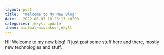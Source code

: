 ```yaml
---
layout: post
title:  "Welcome to My New Blog"
date:   2022-06-07 18:25:13 +0200
categories: jekyll update
theme: minimal-mistakes-jekyll
---
```


HI! Welcome to my new blog! I'l just post some stuff here and there, mostly new technologies and stuff.